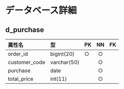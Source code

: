 # データベース詳細
## d_purchase
|属性名|型|PK|NN|FK|
|:-----|:-----|:-----|:-----:|:-----:|
|order_id|bigint(20)|○|○||
|customer_code|varchar(50)||○||
|purchase|date||○||
|total_price|int(11)||○||







